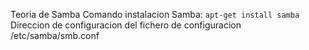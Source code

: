 Teoria de Samba
Comando instalacion Samba: `apt-get install samba`
Direccion de configuracion del fichero de configuracion /etc/samba/smb.conf